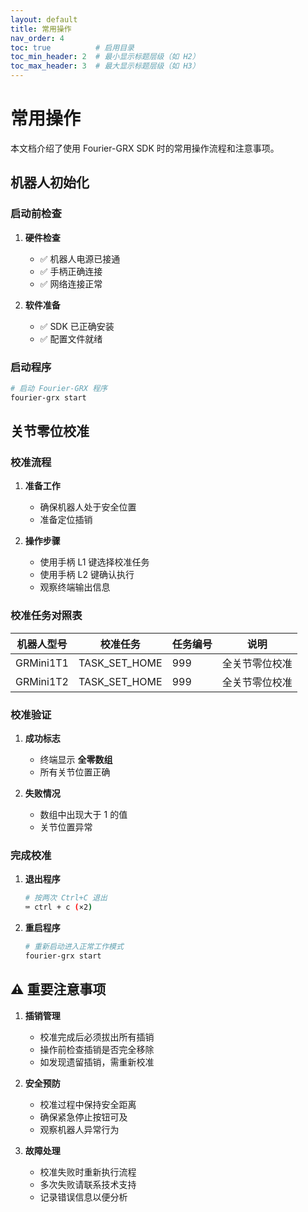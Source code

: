 ```yaml
---
layout: default
title: 常用操作
nav_order: 4
toc: true          # 启用目录
toc_min_header: 2  # 最小显示标题层级（如 H2）
toc_max_header: 3  # 最大显示标题层级（如 H3）
---
```


# 常用操作

本文档介绍了使用 Fourier-GRX SDK 时的常用操作流程和注意事项。

## 机器人初始化

### 启动前检查

1. **硬件检查**
    - ✅ 机器人电源已接通
    - ✅ 手柄正确连接
    - ✅ 网络连接正常

2. **软件准备**
    - ✅ SDK 已正确安装
    - ✅ 配置文件就绪

### 启动程序

```bash
# 启动 Fourier-GRX 程序
fourier-grx start
```

## 关节零位校准

### 校准流程

1. **准备工作**
    - 确保机器人处于安全位置
    - 准备定位插销

2. **操作步骤**
    - 使用手柄 L1 键选择校准任务
    - 使用手柄 L2 键确认执行
    - 观察终端输出信息

### 校准任务对照表

| 机器人型号     | 校准任务          | 任务编号 | 说明      |
|-----------|---------------|------|---------|
| GRMini1T1 | TASK_SET_HOME | 999  | 全关节零位校准 |
| GRMini1T2 | TASK_SET_HOME | 999  | 全关节零位校准 |

### 校准验证

1. **成功标志**
    - 终端显示 **全零数组**
    - 所有关节位置正确

2. **失败情况**
    - 数组中出现大于 1 的值
    - 关节位置异常

### 完成校准

1. **退出程序**
   ```bash
   # 按两次 Ctrl+C 退出
   ⌨️ ctrl + c (×2)
   ```

2. **重启程序**
   ```bash
   # 重新启动进入正常工作模式
   fourier-grx start
   ```

## ⚠️ 重要注意事项

1. **插销管理**
    - 校准完成后必须拔出所有插销
    - 操作前检查插销是否完全移除
    - 如发现遗留插销，需重新校准

2. **安全预防**
    - 校准过程中保持安全距离
    - 确保紧急停止按钮可及
    - 观察机器人异常行为

3. **故障处理**
    - 校准失败时重新执行流程
    - 多次失败请联系技术支持
    - 记录错误信息以便分析


